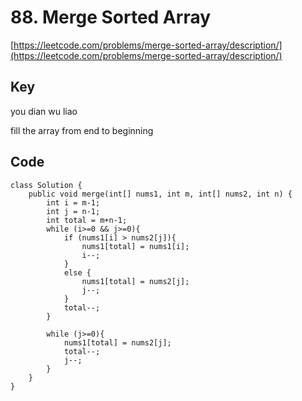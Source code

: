 # 88. Merge Sorted Array
[https://leetcode.com/problems/merge-sorted-array/description/](https://leetcode.com/problems/merge-sorted-array/description/)
## Key
you dian wu liao

fill the array from end to beginning

## Code
```
class Solution {
    public void merge(int[] nums1, int m, int[] nums2, int n) {
        int i = m-1;
        int j = n-1;
        int total = m+n-1;
        while (i>=0 && j>=0){
            if (nums1[i] > nums2[j]){
                nums1[total] = nums1[i];
                i--;
            }
            else {
                nums1[total] = nums2[j];
                j--;
            }
            total--;
        }

        while (j>=0){
            nums1[total] = nums2[j];
            total--;
            j--;
        }
    }
}
```
